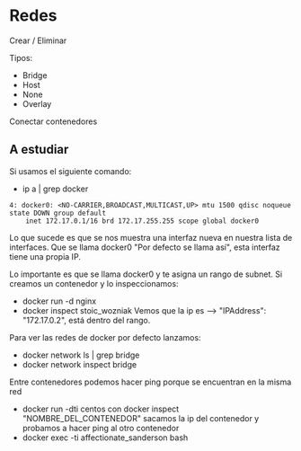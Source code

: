 # Redes

Crear / Eliminar

Tipos:
- Bridge
- Host
- None
- Overlay

Conectar contenedores

## A estudiar
Si usamos el siguiente comando:

- ip a | grep docker
```
4: docker0: <NO-CARRIER,BROADCAST,MULTICAST,UP> mtu 1500 qdisc noqueue state DOWN group default 
    inet 172.17.0.1/16 brd 172.17.255.255 scope global docker0

```
Lo que sucede es que se nos muestra una interfaz nueva en nuestra lista de interfaces. Que se llama docker0 "Por defecto se llama así", esta interfaz tiene una propia IP.

Lo importante es que se llama docker0 y te asigna un rango de subnet. Si creamos un contenedor y lo inspeccionamos:
- docker run -d nginx
- docker inspect stoic_wozniak
Vemos que la ip es --> "IPAddress": "172.17.0.2", está dentro del rango.

Para ver las redes de docker por defecto lanzamos:
- docker network ls | grep bridge
- docker network inspect bridge

Entre contenedores podemos hacer ping porque se encuentran en la misma red
- docker run -dti centos
con docker inspect "NOMBRE_DEL_CONTENEDOR" sacamos la ip del contenedor y probamos a hacer ping al otro contenedor
-  docker exec -ti affectionate_sanderson bash